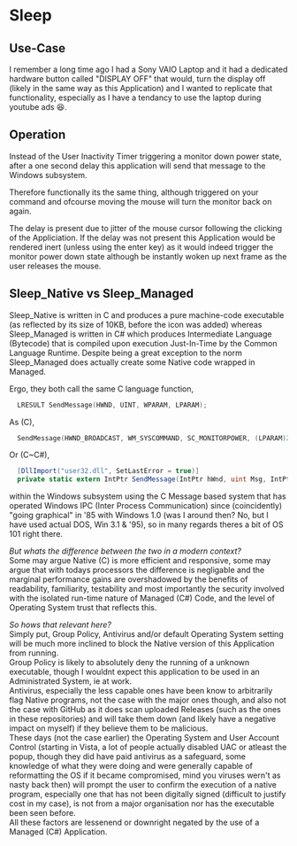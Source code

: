 # Sleep

## Use-Case
I remember a long time ago I had a Sony VAIO Laptop and it had a dedicated hardware button called "DISPLAY OFF" that would, turn the display off (likely in the same way as this Application) and I wanted to replicate that functionality, especially as I have a tendancy to use the laptop during youtube ads 😆.

## Operation

Instead of the User Inactivity Timer triggering a monitor down power state, after a one second delay this application will 
send that message to the Windows 
subsystem.

Therefore functionally its the same thing, although triggered on your command and ofcourse moving the mouse will turn the monitor back on again.

The delay is present due to jitter of the mouse cursor following the clicking of the Appliciation. If the delay was not present this Application would be rendered inert (unless using the enter key) as it would indeed trigger the monitor power down state although be instantly woken up next frame as the user releases the mouse.

## Sleep_Native vs Sleep_Managed
Sleep_Native is written in C and produces a pure machine-code executable (as reflected by its size of 10KB, before the icon was added) whereas Sleep_Managed is written in C# which produces Intermediate Language (Bytecode) that is compiled upon execution Just-In-Time by the Common Language Runtime. Despite being a great exception to the norm Sleep_Managed does actually create some Native code wrapped in Managed.

Ergo, they both call the same C language function,
```C
  LRESULT SendMessage(HWND, UINT, WPARAM, LPARAM);
```
As (C),
```C
  SendMessage(HWND_BROADCAST, WM_SYSCOMMAND, SC_MONITORPOWER, (LPARAM)2);
```
Or (C~C#),
```C#
  [DllImport("user32.dll", SetLastError = true)]
  private static extern IntPtr SendMessage(IntPtr hWnd, uint Msg, IntPtr wParam, IntPtr lParam);
```
        
within the Windows subsystem 
using the C Message based system that has operated Windows IPC (Inter Process Communication) since (coincidently) 
"going graphical" in '85 with Windows 1.0 (was I around then? No, but I have used actual DOS, Win 3.1 & '95), so in many regards theres a bit of OS 101 right there.

<i>But whats the difference between the two in a modern context?</i> \
Some may argue Native (C) is more efficient and responsive, some may argue that with todays processors the difference is negligable and 
the marginal performance gains are overshadowed by the benefits of readability, familiarity, testability and most importantly the security involved with the 
isolated run-time nature of Managed (C#) Code, and the level of Operating System trust that reflects this.

<i>So hows that relevant here?</i> \
Simply put, Group Policy, Antivirus and/or default Operating System setting will be much more inclined to block the Native version of this Application from running.<br>
Group Policy is likely to absolutely deny the running of a unknown executable, though I wouldnt expect this application to be used in an Administrated System, ie at work.<br>
Antivirus, especially the less capable ones have been know to arbitrarily flag Native programs, not the case with the major ones though, and also not the case with GitHub as it does scan uploaded Releases (such as the ones in these repositories) and will take them down (and likely have a negative impact on myself) if they believe them to be malicious.<br>
These days (not the case earlier) the Operating System and User Account Control (starting in Vista, a lot of people actually disabled UAC or atleast the popup, though they did have paid antivirus as a safeguard, some knowledge of what they were doing and were generally capable of reformatting the OS if it became compromised, mind you viruses wern't as nasty back then) will prompt the user to confirm the execution of a native program, especially one that has not been digitally signed (difficult to justify cost in my case), is not from a major organisation nor has the executable been seen before.<br>
All these factors are lessenend or downright negated by the use of a Managed (C#) Application.
